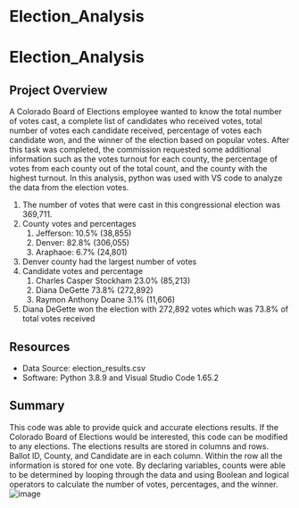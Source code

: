 # Election_Analysis

# Election_Analysis

## Project Overview

A Colorado Board of Elections employee wanted to know the total number of votes cast, a complete list of candidates who received votes, total number of votes each candidate received, percentage of votes each candidate won, and the winner of the election based on popular votes. After this task was completed, the commission requested some additional information such as the votes turnout for each county, the percentage of votes from each county out of the total count, and the county with the highest turnout. In this analysis, python was used with VS code to analyze the data from the election votes.

1. The number of votes that were cast in this congressional election was 369,711.
2. County votes and percentages
   1. Jefferson: 10.5% (38,855)
   2. Denver: 82.8% (306,055)
   3. Araphaoe: 6.7% (24,801)
3. Denver county had the largest number of votes
4. Candidate votes and percentage
   1. Charles Casper Stockham 23.0% (85,213)
   2. Diana DeGette 73.8% (272,892)
   3. Raymon Anthony Doane 3.1% (11,606)
5. Diana DeGette won the election with 272,892 votes which was 73.8% of total votes received 


## Resources
  
- Data Source: election_results.csv
- Software: Python 3.8.9 and Visual Studio Code 1.65.2

## Summary

This code was able to provide quick and accurate elections results. If the Colorado Board of Elections would be interested, this code can be modified to any elections. The elections results are stored in columns and rows. Ballot ID, County, and Candidate are in each column. Within the row all the information is stored for one vote. By declaring variables, counts were able to be determined by looping through the data and using Boolean and logical operators to calculate the number of votes, percentages, and the winner. 
![image](https://user-images.githubusercontent.com/99099706/160263250-36d1aa3e-2198-4bdf-8700-d1f345a3e76d.png)
